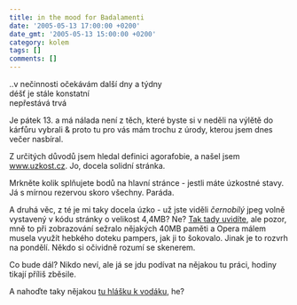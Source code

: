 ```yaml
---
title: in the mood for Badalamenti
date: '2005-05-13 17:00:00 +0200'
date_gmt: '2005-05-13 15:00:00 +0200'
category: kolem
tags: []
comments: []
---
```

<p class="odsazeny">..v nečinnosti očekávám další dny a týdny<br>déšť je stále konstatní<br>nepřestává trvá</p>
<p>Je pátek 13. a má nálada není z těch, které byste si v neděli na výlětě do
kárfůru vybrali &amp; proto tu pro vás mám trochu z úrody, kterou jsem dnes
večer nasbíral.</p>
<p>Z určitých důvodů jsem hledal definici agorafobie, a našel jsem
<a href="https://www.uzkost.cz/">www.uzkost.cz</a>. Jo, docela solidní stránka.</p>
<p>Mrkněte kolik splňujete bodů na hlavní stránce - jestli máte úzkostné stavy.
Já s mírnou rezervou skoro všechny. Paráda.</p>
<p>A druhá věc, z té je mi taky docela úzko - už jste viděli <em>černobílý</em>
jpeg volně vystavený v kódu stránky o velikost 4,4MB? Ne?
<a href="https://www.inext.cz/mgv/html/supl/0516.htm">Tak tady uvidíte</a>, ale pozor,
mně to při zobrazování sežralo nějakých 40MB paměti a Opera málem musela využít
hebkého doteku pampers, jak ji to šokovalo. Jinak je to rozvrh na pondělí.
Někdo si očividně rozumí se skenerem.</p>
<p>Co bude dál? Nikdo neví, ale já se jdu podívat na nějakou tu práci, hodiny
tikají příliš
zběsile.</p>
<p>A nahoďte taky nějakou <a href="https://jan-martinek.com/index.php?a=20050512">tu hlášku
k vodáku,</a> he?</p>
